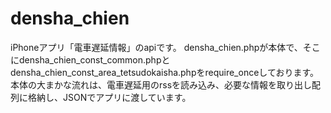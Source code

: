 # densha_chien
iPhoneアプリ「電車遅延情報」のapiです。
densha_chien.phpが本体で、そこにdensha_chien_const_common.phpとdensha_chien_const_area_tetsudokaisha.phpをrequire_onceしております。
本体の大まかな流れは、電車遅延用のrssを読み込み、必要な情報を取り出し配列に格納し、JSONでアプリに渡しています。